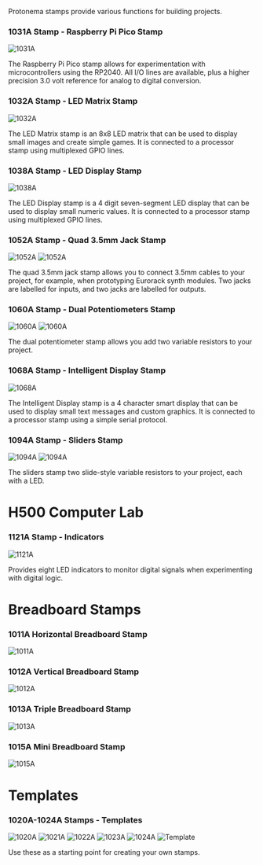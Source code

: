 Protonema stamps provide various functions for building projects.

### 1031A Stamp - Raspberry Pi Pico Stamp

![1031A](./1031A/1031-0101/latest/pcb_top.png)

The Raspberry Pi Pico stamp allows for experimentation with microcontrollers using the RP2040. All I/O lines are available, plus a higher precision 3.0 volt reference for analog to digital conversion.

### 1032A Stamp - LED Matrix Stamp

![1032A](./1032A/1032-0101/latest/pcb_top.png)

The LED Matrix stamp is an 8x8 LED matrix that can be used to display small images and create simple games. It is connected to a processor stamp using multiplexed GPIO lines.

### 1038A Stamp - LED Display Stamp

![1038A](./1038A/1038-0101/latest/pcb_top.png)

The LED Display stamp is a 4 digit seven-segment LED display that can be used to display small numeric values. It is connected to a processor stamp using multiplexed GPIO lines.

### 1052A Stamp - Quad 3.5mm Jack Stamp

![1052A](./1052A/1052-0101/latest/pcb_top.png) ![1052A](./1052A/1052-0201/latest/pcb_top.png)

The quad 3.5mm jack stamp allows you to connect 3.5mm cables to your project, for example, when prototyping Eurorack synth modules. Two jacks are labelled for inputs, and two jacks are labelled for outputs.

### 1060A Stamp - Dual Potentiometers Stamp

![1060A](./1060A/1060-0101/latest/pcb_top.png) ![1060A](./1060A/1060-0201/latest/pcb_top.png)

The dual potentiometer stamp allows you add two variable resistors to your project.

### 1068A Stamp - Intelligent Display Stamp

![1068A](./1068A/1068-0101/latest/pcb_top.png)

The Intelligent Display stamp is a 4 character smart display that can be used to display small text messages and custom graphics. It is connected to a processor stamp using a simple serial protocol.

### 1094A Stamp - Sliders Stamp

![1094A](./1094A/1094-0101/latest/pcb_top.png) ![1094A](./1094A/1094-0201/latest/pcb_top.png)

The sliders stamp two slide-style variable resistors to your project, each with a LED.

# H500 Computer Lab

### 1121A Stamp - Indicators

![1121A](./1121A/1121-0101/latest/pcb_top.png)

Provides eight LED indicators to monitor digital signals when experimenting with digital logic.

# Breadboard Stamps

### 1011A Horizontal Breadboard Stamp

![1011A](./1011A/1011-0101/latest/pcb_top.png)

### 1012A Vertical Breadboard Stamp

![1012A](./1012A/1012-0101/latest/pcb_top.png)

### 1013A Triple Breadboard Stamp

![1013A](./1013A/1013-0101/latest/pcb_top.png)

### 1015A Mini Breadboard Stamp

![1015A](./1015A/1015-0101/latest/pcb_top.png)

# Templates

### 1020A-1024A Stamps - Templates

![1020A](./1020A/1020-0101/latest/pcb_top.png) ![1021A](./1021A/1021-0101/latest/pcb_top.png)
![1022A](./1022A/1022-0101/latest/pcb_top.png) ![1023A](./1023A/1023-0101/latest/pcb_top.png) 
![1024A](./1024A/1024-0101/latest/pcb_top.png) ![Template](./images/stamp_template.jpg)

Use these as a starting point for creating your own stamps.

